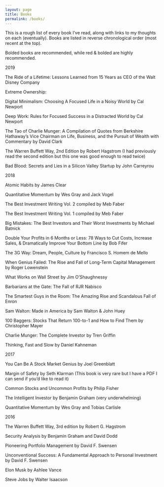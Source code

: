```yaml
---
layout: page
title: Books
permalink: /books/
---
```


This is a rough list of every book I’ve read, along with links to my thoughts on each (eventually). Books are listed in reverse chronological order (most recent at the top).

Bolded books are recommended, while red & bolded are highly recommended.

2019

The Ride of a Lifetime: Lessons Learned from 15 Years as CEO of the Walt Disney Company

Extreme Ownership:

Digital Minimalism: Choosing A Focused Life in a Noisy World by Cal Newport

Deep Work: Rules for Focused Success in a Distracted World by Cal Newport

The Tao of Charlie Munger: A Compilation of Quotes from Berkshire Hathaway’s Vice Chairman on Life, Business, and the Pursuit of Wealth with Commentary by David Clark

The Warren Buffett Way, 2nd Edition by Robert Hagstrom (I had previously read the second edition but this one was good enough to read twice)

Bad Blood: Secrets and Lies in a Silicon Valley Startup by John Carreyrou

2018

Atomic Habits by James Clear

Quantitative Momentum by Wes Gray and Jack Vogel

The Best Investment Writing Vol. 2 compiled by Meb Faber

The Best Investment Writing Vol. 1 compiled by Meb Faber

Big Mistakes: The Best Investors and Their Worst Investments by Michael Batnick

Double Your Profits in 6 Months or Less: 78 Ways to Cut Costs, Increase Sales, & Dramatically Improve Your Bottom Line by Bob Fifer

The 3G Way: Dream, People, Culture by Francisco S. Homem de Mello

When Genius Failed: The Rise and Fall of Long-Term Capital Management by Roger Lowenstein

What Works on Wall Street by Jim O’Shaughnessy

Barbarians at the Gate: The Fall of RJR Nabisco

The Smartest Guys in the Room: The Amazing Rise and Scandalous Fall of Enron

Sam Walton: Made in America by Sam Walton & John Huey

100 Baggers: Stocks That Return 100-to-1 and How to Find Them by Christopher Mayer

Charlie Munger: The Complete Investor by Tren Griffin

Thinking, Fast and Slow by Daniel Kahneman

2017

You Can Be A Stock Market Genius by Joel Greenblatt

Margin of Safety by Seth Klarman (This book is very rare but I have a PDF I can send if you’d like to read it)

Common Stocks and Uncommon Profits by Philip Fisher

The Intelligent Investor by Benjamin Graham (very underwhelming)

Quantitative Momentum by Wes Gray and Tobias Carlisle

2016

The Warren Buffett Way, 3rd edition by Robert G. Hagstrom

Security Analysis by Benjamin Graham and David Dodd

Pioneering Portfolio Management by David F. Swensen

Unconventional Success: A Fundamental Approach to Personal Investment by David F. Swensen

Elon Musk by Ashlee Vance

Steve Jobs by Walter Isaacson

